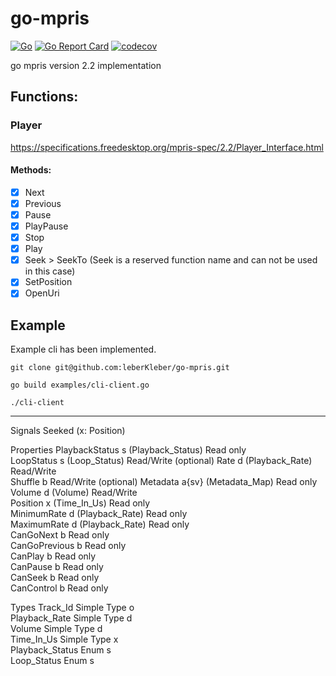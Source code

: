 # go-mpris

[![Go](https://github.com/leberKleber/go-mpris/workflows/Go/badge.svg?branch=master)](https://github.com/leberKleber/go-mpris/actions?query=workflow%3Ago)
[![Go Report Card](https://goreportcard.com/badge/github.com/leberKleber/go-mpris)](https://goreportcard.com/report/github.com/leberKleber/go-mpris)
[![codecov](https://codecov.io/gh/leberKleber/go-mpris/branch/master/graph/badge.svg)](https://codecov.io/gh/leberKleber/go-mpris)

go mpris version 2.2 implementation

## Functions:

### Player

https://specifications.freedesktop.org/mpris-spec/2.2/Player_Interface.html

#### Methods:

- [X] Next
- [X] Previous
- [X] Pause
- [X] PlayPause
- [X] Stop
- [X] Play
- [X] Seek > SeekTo (Seek is a reserved function name and can not be used in this case)
- [X] SetPosition
- [X] OpenUri

## Example

Example cli has been implemented.

```shell
git clone git@github.com:leberKleber/go-mpris.git

go build examples/cli-client.go

./cli-client
```

---
Signals Seeked    (x: Position)

Properties PlaybackStatus s (Playback_Status)    Read only 		
LoopStatus s (Loop_Status)    Read/Write        (optional)
Rate d (Playback_Rate)    Read/Write 		
Shuffle b Read/Write        (optional)
Metadata a{sv} (Metadata_Map)    Read only 		
Volume d (Volume)    Read/Write 		
Position x (Time_In_Us)    Read only 		
MinimumRate d (Playback_Rate)    Read only 		
MaximumRate d (Playback_Rate)    Read only 		
CanGoNext b Read only 		
CanGoPrevious b Read only 		
CanPlay b Read only 		
CanPause b Read only 		
CanSeek b Read only 		
CanControl b Read only

Types Track_Id Simple Type o 	
Playback_Rate Simple Type d 	
Volume Simple Type d 	
Time_In_Us Simple Type x 	
Playback_Status Enum s 	
Loop_Status Enum s 	
